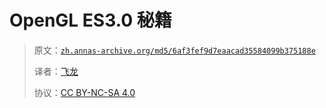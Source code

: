 # OpenGL ES3.0 秘籍

> 原文：[`zh.annas-archive.org/md5/6af3fef9d7eaacad35584099b375188e`](https://zh.annas-archive.org/md5/6af3fef9d7eaacad35584099b375188e)
> 
> 译者：[飞龙](https://github.com/wizardforcel)
> 
> 协议：[CC BY-NC-SA 4.0](http://creativecommons.org/licenses/by-nc-sa/4.0/)